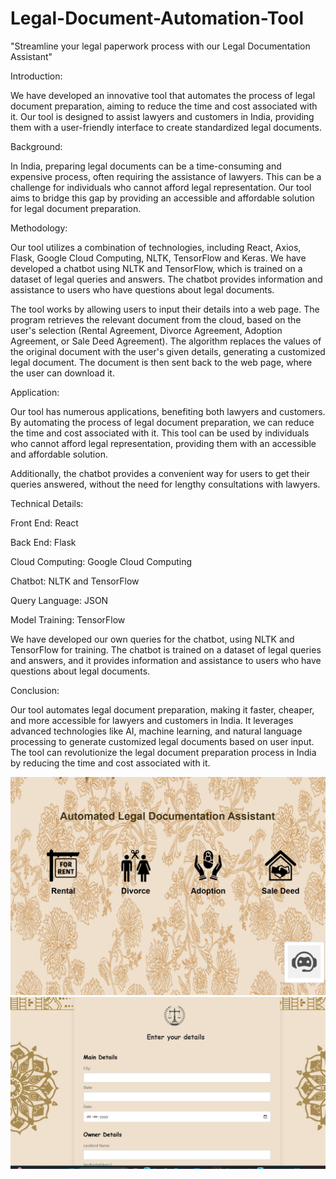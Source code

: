 # Legal-Document-Automation-Tool
"Streamline your legal paperwork process with our Legal Documentation Assistant"

Introduction:

We have developed an innovative tool that automates the process of legal document preparation, aiming to reduce the time and cost associated with it. Our tool is designed to assist lawyers and customers in India, providing them with a user-friendly interface to create standardized legal documents.

Background:

In India, preparing legal documents can be a time-consuming and expensive process, often requiring the assistance of lawyers. This can be a challenge for individuals who cannot afford legal representation. Our tool aims to bridge this gap by providing an accessible and affordable solution for legal document preparation.

Methodology:

Our tool utilizes a combination of technologies, including React, Axios, Flask, Google Cloud Computing, NLTK, TensorFlow and Keras. We have developed a chatbot using NLTK and TensorFlow, which is trained on a dataset of legal queries and answers. The chatbot provides information and assistance to users who have questions about legal documents.


The tool works by allowing users to input their details into a web page. The program retrieves the relevant document from the cloud, based on the user's selection (Rental Agreement, Divorce Agreement, Adoption Agreement, or Sale Deed Agreement). The algorithm replaces the values of the original document with the user's given details, generating a customized legal document. The document is then sent back to the web page, where the user can download it.


Application:

Our tool has numerous applications, benefiting both lawyers and customers. By automating the process of legal document preparation, we can reduce the time and cost associated with it. This tool can be used by individuals who cannot afford legal representation, providing them with an accessible and affordable solution.


Additionally, the chatbot provides a convenient way for users to get their queries answered, without the need for lengthy consultations with lawyers.


Technical Details:

Front End: React

Back End: Flask

Cloud Computing: Google Cloud Computing

Chatbot: NLTK and TensorFlow

Query Language: JSON

Model Training: TensorFlow


We have developed our own queries for the chatbot, using NLTK and TensorFlow for training. The chatbot is trained on a dataset of legal queries and answers, and it provides information and assistance to users who have questions about legal documents.


Conclusion:

Our tool automates legal document preparation, making it faster, cheaper, and more accessible for lawyers and customers in India. It leverages advanced technologies like AI, machine learning, and natural language processing to generate customized legal documents based on user input. The tool can revolutionize the legal document preparation process in India by reducing the time and cost associated with it.



![Front Page](images/Screenshot%202024-11-24%20164014.png)
![Second Page](images/Screenshot%202024-11-24%20163714.png)

